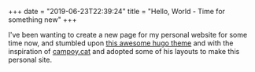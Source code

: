 +++
date = "2019-06-23T22:39:24"
title = "Hello, World - Time for something new"
+++

I've been wanting to create a new page for my personal website for some time now, and stumbled upon [this awesome hugo theme](https://github.com/victoriadotdev/hugo-theme-introduction) and with the inspiration of [campoy.cat](https://github.com/campoy/campoy.cat) and adopted some of his layouts to make this personal site.
